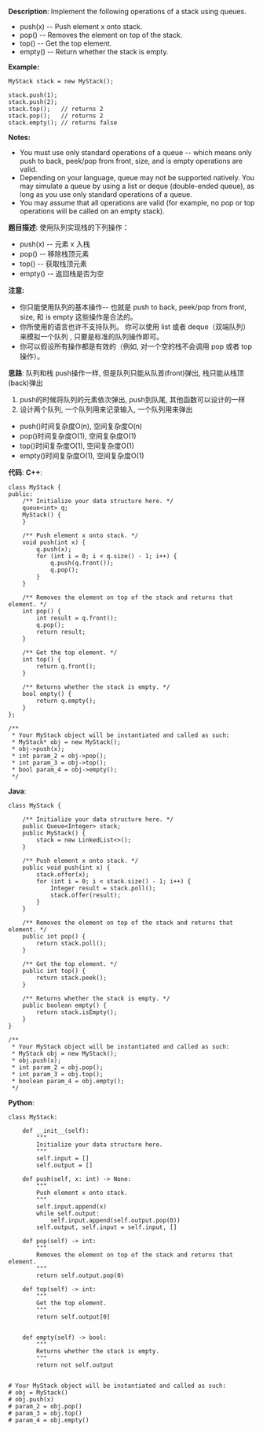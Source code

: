 __Description__:
Implement the following operations of a stack using queues.

- push(x) -- Push element x onto stack.
- pop() -- Removes the element on top of the stack.
- top() -- Get the top element.
- empty() -- Return whether the stack is empty.

**Example:**
```
MyStack stack = new MyStack();

stack.push(1);
stack.push(2);  
stack.top();   // returns 2
stack.pop();   // returns 2
stack.empty(); // returns false
```

__Notes:__

- You must use only standard operations of a queue -- which means only push to back, peek/pop from front, size, and is empty operations are valid.
- Depending on your language, queue may not be supported natively. You may simulate a queue by using a list or deque (double-ended queue), as long as you use only standard operations of a queue.
- You may assume that all operations are valid (for example, no pop or top operations will be called on an empty stack).

__题目描述__:
使用队列实现栈的下列操作：

- push(x) -- 元素 x 入栈
- pop() -- 移除栈顶元素
- top() -- 获取栈顶元素
- empty() -- 返回栈是否为空

__注意:__

- 你只能使用队列的基本操作-- 也就是 push to back, peek/pop from front, size, 和 is empty 这些操作是合法的。
- 你所使用的语言也许不支持队列。 你可以使用 list 或者 deque（双端队列）来模拟一个队列 , 只要是标准的队列操作即可。
- 你可以假设所有操作都是有效的（例如, 对一个空的栈不会调用 pop 或者 top 操作）。

__思路__:
队列和栈 push操作一样, 但是队列只能从队首(front)弹出, 栈只能从栈顶(back)弹出
1. push的时候将队列的元素依次弹出, push到队尾, 其他函数可以设计的一样
2. 设计两个队列, 一个队列用来记录输入, 一个队列用来弹出
- push()时间复杂度O(n), 空间复杂度O(n)
- pop()时间复杂度O(1), 空间复杂度O(1)
- top()时间复杂度O(1), 空间复杂度O(1)
- empty()时间复杂度O(1), 空间复杂度O(1)

__代码__:
__C++__:
```
class MyStack {
public:
    /** Initialize your data structure here. */
    queue<int> q;
    MyStack() {
    }

    /** Push element x onto stack. */
    void push(int x) {
        q.push(x);
        for (int i = 0; i < q.size() - 1; i++) {
            q.push(q.front());
            q.pop();
        }
    }

    /** Removes the element on top of the stack and returns that element. */
    int pop() {
        int result = q.front();
        q.pop();
        return result;
    }

    /** Get the top element. */
    int top() {
        return q.front();
    }

    /** Returns whether the stack is empty. */
    bool empty() {
        return q.empty();
    }
};

/**
 * Your MyStack object will be instantiated and called as such:
 * MyStack* obj = new MyStack();
 * obj->push(x);
 * int param_2 = obj->pop();
 * int param_3 = obj->top();
 * bool param_4 = obj->empty();
 */
```

__Java__:
```
class MyStack {

    /** Initialize your data structure here. */
    public Queue<Integer> stack;
    public MyStack() {
        stack = new LinkedList<>();
    }

    /** Push element x onto stack. */
    public void push(int x) {
        stack.offer(x);
        for (int i = 0; i < stack.size() - 1; i++) {
            Integer result = stack.poll();
            stack.offer(result);
        }
    }

    /** Removes the element on top of the stack and returns that element. */
    public int pop() {
        return stack.poll();
    }

    /** Get the top element. */
    public int top() {
        return stack.peek();
    }

    /** Returns whether the stack is empty. */
    public boolean empty() {
        return stack.isEmpty();
    }
}

/**
 * Your MyStack object will be instantiated and called as such:
 * MyStack obj = new MyStack();
 * obj.push(x);
 * int param_2 = obj.pop();
 * int param_3 = obj.top();
 * boolean param_4 = obj.empty();
 */
```

__Python__:
```
class MyStack:

    def __init__(self):
        """
        Initialize your data structure here.
        """
        self.input = []
        self.output = []

    def push(self, x: int) -> None:
        """
        Push element x onto stack.
        """
        self.input.append(x)
        while self.output:
            self.input.append(self.output.pop(0))
        self.output, self.input = self.input, []

    def pop(self) -> int:
        """
        Removes the element on top of the stack and returns that element.
        """
        return self.output.pop(0)

    def top(self) -> int:
        """
        Get the top element.
        """
        return self.output[0]


    def empty(self) -> bool:
        """
        Returns whether the stack is empty.
        """
        return not self.output


# Your MyStack object will be instantiated and called as such:
# obj = MyStack()
# obj.push(x)
# param_2 = obj.pop()
# param_3 = obj.top()
# param_4 = obj.empty()
```
